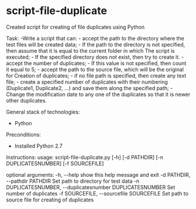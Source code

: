 # script-file-duplicate
Created script for creating of file duplicates using Python

Task:
-Write a script that can:
    - accept the path to the directory where the test files will be created
data;
    - If the path to the directory is not specified, then assume that it is equal to the current folder in which
The script is executed;
    - If the specified directory does not exist, then try to create it.
    - accept the number of duplicates;
    - If this value is not specified, then count it equal to 5;
    - accept the path to the source file, which will be the original for
Creation of duplicates;
    - if no file path is specified, then create any text file;
    - create a specified number of duplicates with their numbering (Duplicate1,
Duplicate2, ...) and save them along the specified path;
    - Change the modification date to any one of the duplicates so that it is newer other duplicates.


General stack of technologies: 
- Python

Preconditions:
-	Installed Python 2.7

Instructions:
usage: script-file-duplicate.py [-h] [-d PATHDIR] [-n DUPLICATESNUMBER]
                                [-f SOURCEFILE]

optional arguments:
  -h, --help            show this help message and exit
  -d PATHDIR, --pathdir PATHDIR
                        Set path to directory for test data
  -n DUPLICATESNUMBER, --duplicatesnumber DUPLICATESNUMBER
                        Set number of duplicates
  -f SOURCEFILE, --sourcefile SOURCEFILE
                        Set path to source file for creating of duplicates
